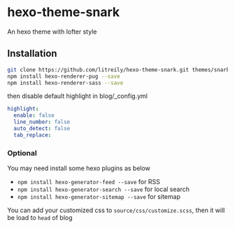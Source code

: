# hexo-theme-snark

An hexo theme with lofter style

## Installation

``` sh
git clone https://github.com/litreily/hexo-theme-snark.git themes/snark
npm install hexo-renderer-pug --save
npm install hexo-renderer-sass --save
```

then disable default highlight in blog/_config.yml

``` yml
highlight:
  enable: false
  line_number: false
  auto_detect: false
  tab_replace:
```

### Optional

You may need install some hexo plugins as below

- `npm install hexo-generator-feed --save` for RSS
- `npm install hexo-generator-search --save` for local search
- `npm install hexo-generator-sitemap --save` for sitemap

You can add your customized css to `source/css/customize.scss`, then it will be load to `head` of blog